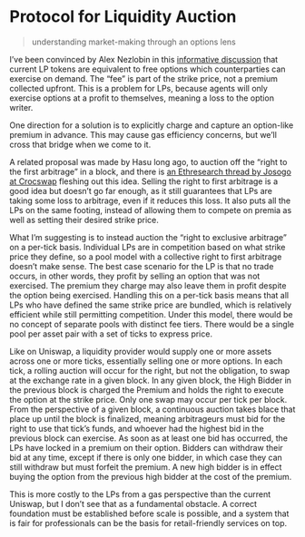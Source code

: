 # Protocol for Liquidity Auction
>understanding market-making through an options lens

I’ve been convinced by Alex Nezlobin in this [informative discussion](https://twitter.com/OneTrueKirk/status/1597715992712396802?s=20&t=EpCZ9htCB6wNWQmvstay_A) that current LP tokens are equivalent to free options which counterparties can exercise on demand. The “fee” is part of the strike price, not a premium collected upfront. This is a problem for LPs, because agents will only exercise options at a profit to themselves, meaning a loss to the option writer.

One direction for a solution is to explicitly charge and capture an option-like premium in advance. This may cause gas efficiency concerns, but we’ll cross that bridge when we come to it.

A related proposal was made by Hasu long ago, to auction off the “right to the first arbitrage” in a block, and there is [an Ethresearch thread by Josogo at Crocswap](https://ethresear.ch/t/mev-capturing-amm-mcamm/13336) fleshing out this idea. Selling the right to first arbitrage is a good idea but doesn’t go far enough, as it still guarantees that LPs are taking some loss to arbitrage, even if it reduces this loss. It also puts all the LPs on the same footing, instead of allowing them to compete on premia as well as setting their desired strike price.

What I’m suggesting is to instead auction the “right to exclusive arbitrage” on a per-tick basis. Individual LPs are in competition based on what strike price they define, so a pool model with a collective right to first arbitrage doesn’t make sense. The best case scenario for the LP is that no trade occurs, in other words, they profit by selling an option that was not exercised. The premium they charge may also leave them in profit despite the option being exercised. Handling this on a per-tick basis means that all LPs who have defined the same strike price are bundled, which is relatively efficient while still permitting competition. Under this model, there would be no concept of separate pools with distinct fee tiers. There would be a single pool per asset pair with a set of ticks to express price.

Like on Uniswap, a liquidity provider would supply one or more assets across one or more ticks, essentially selling one or more options. In each tick, a rolling auction will occur for the right, but not the obligation, to swap at the exchange rate in a given block. In any given block, the High Bidder in the previous block is charged the Premium and holds the right to execute the option at the strike price. Only one swap may occur per tick per block. From the perspective of a given block, a continuous auction takes blace that place up until the block is finalized, meaning arbitrageurs must bid for the right to use that tick’s funds, and whoever had the highest bid in the previous block can exercise. As soon as at least one bid has occurred, the LPs have locked in a premium on their option. Bidders can withdraw their bid at any time, except if there is only one bidder, in which case they can still withdraw but must forfeit the premium. A new high bidder is in effect buying the option from the previous high bidder at the cost of the premium.

This is more costly to the LPs from a gas perspective than the current Uniswap, but I don’t see that as a fundamental obstacle. A correct foundation must be established before scale is possible, and a system that is fair for professionals can be the basis for retail-friendly services on top.
